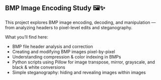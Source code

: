 ## BMP Image Encoding Study 🖼️✨

This project explores BMP image encoding, decoding, and manipulation — from analyzing headers to pixel-level edits and steganography.

What you’ll find here:

 - BMP file header analysis and correction
 - Creating and modifying BMP images pixel-by-pixel
 - Understanding compression & color indexing in BMPs
 - Python scripts using Pillow for image transpose, mirror, grayscale, and black & white conversions
 - Simple steganography: hiding and revealing images within images
